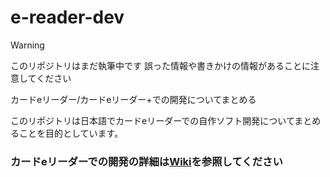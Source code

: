 # e-reader-dev

> [!WARNING]
> このリポジトリはまだ執筆中です 誤った情報や書きかけの情報があることに注意してください

カードeリーダー/カードeリーダー+での開発についてまとめる

このリポジトリは日本語でカードeリーダーでの自作ソフト開発についてまとめることを目的としています。

### カードeリーダーでの開発の詳細は[Wiki](https://github.com/owasikohu/e-reader-dev/wiki)を参照してください

